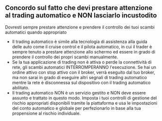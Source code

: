 ## Concordo sul fatto che devi prestare attenzione al trading automatico e NON lasciarlo incustodito

Dovresti sempre prestare attenzione e prendere il controllo dei tuoi scambi automatici quando appropriato
- Il trading automatico è simile alla tecnologia di assistenza alla guida delle auto come il cruise control e il pilota automatico, in cui il trader è sempre tenuto a prestare attenzione allo schermo ed essere in grado di prendere il controllo dei propri scambi manualmente.
- Se la tua applicazione di trading non è attiva o perde la connettività di rete, gli scambi automatici INTERROMPERANNO l'esecuzione. Se hai un ordine attivo con stop attivo con il broker, verrà eseguito dal tuo broker, ma non sarai in grado di eseguire altri segnali di trading automatico mentre la rete è disconnessa sul dispositivo con il trading automatico abilitato.
- Il trading automatico NON è un servizio gestito e NON deve essere assunto e trattato in questo modo. Imposta i tuoi controlli di gestione del rischio appropriati disponibili tramite la piattaforma e usa le impostazioni del conto automatico e globale per perfezionarlo in base alla tua propensione al rischio individuale.